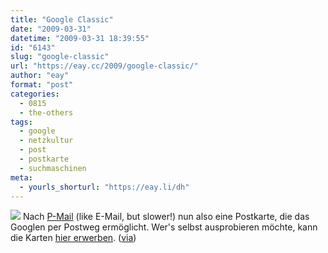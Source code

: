 ```yaml
---
title: "Google Classic"
date: "2009-03-31"
datetime: "2009-03-31 18:39:55"
id: "6143"
slug: "google-classic"
url: "https://eay.cc/2009/google-classic/"
author: "eay"
format: "post"
categories:
  - 0815
  - the-others
tags:
  - google
  - netzkultur
  - post
  - postkarte
  - suchmaschinen
meta:
  - yourls_shorturl: "https://eay.li/dh"
---
```


![](/uploads/2009/googleclassic.jpg) Nach [P-Mail](http://www.flickr.com/photos/eay/367054187/) (like E-Mail, but slower!) nun also eine Postkarte, die das Googlen per Postweg ermöglicht. Wer's selbst ausprobieren möchte, kann die Karten [hier erwerben](http://www.boomerang.nl/kaarten/boomerang/google-classic/). ([via](http://www.kraftfuttermischwerk.de/blogg/?p=4673))
